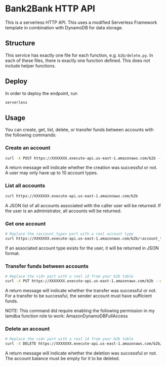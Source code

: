 # Bank2Bank HTTP API

This is a serverless HTTP API. This uses a modified Serverless Framework template in combination with DynamoDB for data storage.

## Structure

This service has exactly one file for each function, e.g. `b2b/delete.py`. In each of these files, there is exactly one function defined. This does not include helper functions.

## Deploy

In order to deploy the endpoint, run

```bash
serverless
```

## Usage

You can create, get, list, delete, or transfer funds between accounts with the following commands:

### Create an account

```bash
curl -X POST https://XXXXXXX.execute-api.us-east-1.amazonaws.com/b2b --data '{ "account_type": "Checking", "initial_balance": 1000 }' -H "Content-Type: application/json"
```
A return message will indicate whether the creation was successful or not. A user may only have up to 10 account types.

### List all accounts

```bash
curl https://XXXXXXX.execute-api.us-east-1.amazonaws.com/b2b
```
A JSON list of all accounts associated with the caller user will be returned. If the user is an administrator, all accounts will be returned.

### Get one account

```bash
# Replace the <account_type> part with a real account type
curl https://XXXXXXX.execute-api.us-east-1.amazonaws.com/b2b/<account_type>
```
If an associated account type exists for the user, it will be returned in JSON format.

### Transfer funds between accounts

```bash
# Replace the <id> part with a real id from your b2b table
curl -X PUT https://XXXXXXX.execute-api.us-east-1.amazonaws.com/b2b --data '{"amount": 100, "src_account_type": "Checking", "dest_account": "XXXXXXXXXXXXX", "dest_account_type": "Savings"}' -H "Content-Type: application/json"
```
A return message will indicate whether the transfer was successful or not. For a transfer to be successful, the sender account must have sufficient funds.

NOTE: This command did require enabling the following permission in my lamdba function role to work: AmazonDynamoDBFullAccess

### Delete an account

```bash
# Replace the <id> part with a real id from your b2b table
curl -X DELETE https://XXXXXXX.execute-api.us-east-1.amazonaws.com/b2b/<account_type>
```

A return message will indicate whether the deletion was successful or not. The account balance must be empty for it to be deleted.

